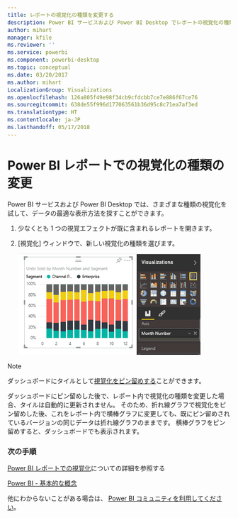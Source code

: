 ```yaml
---
title: レポートの視覚化の種類を変更する
description: Power BI サービスおよび Power BI Desktop でレポートの視覚化の種類を変更します
author: mihart
manager: kfile
ms.reviewer: ''
ms.service: powerbi
ms.component: powerbi-desktop
ms.topic: conceptual
ms.date: 03/20/2017
ms.author: mihart
LocalizationGroup: Visualizations
ms.openlocfilehash: 126a805f49e98f34cb9cfdcbb7ce7e886f67ce76
ms.sourcegitcommit: 638de55f996d177063561b36d95c8c71ea7af3ed
ms.translationtype: HT
ms.contentlocale: ja-JP
ms.lasthandoff: 05/17/2018
---
```

# <a name="change-the-type-of-visualization-in-a-power-bi-report"></a>Power BI レポートでの視覚化の種類の変更
Power BI サービスおよび Power BI Desktop では、さまざまな種類の視覚化を試して、データの最適な表示方法を探すことができます。 

1. 少なくとも 1 つの視覚エフェクトが既に含まれるレポートを開きます。   
2. [視覚化] ウィンドウで、新しい視覚化の種類を選びます。  
   
   ![](media/power-bi-report-change-visualization-type/changeviz.gif)

> [!NOTE]
> ダッシュボードにタイルとして[視覚化をピン留めする](service-dashboard-pin-tile-from-report.md)ことができます。
> 
> 

ダッシュボードにピン留めした後で、レポート内で視覚化の種類を変更した場合、タイルは自動的に更新されません。 そのため、折れ線グラフで視覚化をピン留めした後、これをレポート内で横棒グラフに変更しても、既にピン留めされているバージョンの同じデータは折れ線グラフのままです。 横棒グラフをピン留めすると、ダッシュボードでも表示されます。

### <a name="next-steps"></a>次の手順
[Power BI レポートでの視覚化](power-bi-report-visualizations.md)についての詳細を参照する

[Power BI - 基本的な概念](service-basic-concepts.md)

他にわからないことがある場合は、 [Power BI コミュニティを利用してください](http://community.powerbi.com/)。

